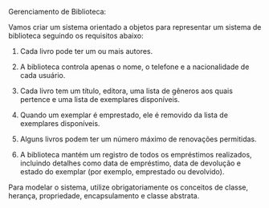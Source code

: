 Gerenciamento de Biblioteca:

Vamos criar um sistema orientado a objetos para representar um
sistema de biblioteca seguindo os requisitos abaixo:

1. Cada livro pode ter um ou mais autores.

2. A biblioteca controla apenas o nome, o telefone e a nacionalidade
de cada usuário.

3. Cada livro tem um título, editora, uma lista de gêneros aos quais
pertence e uma lista de exemplares disponíveis.

4. Quando um exemplar é emprestado, ele é removido da lista de
exemplares disponíveis.

5. Alguns livros podem ter um número máximo de renovações
permitidas.

6. A biblioteca mantém um registro de todos os empréstimos
realizados, incluindo detalhes como data de empréstimo, data de
devolução e estado do exemplar (por exemplo, emprestado ou
devolvido).

Para modelar o sistema, utilize obrigatoriamente os conceitos de classe,
herança, propriedade, encapsulamento e classe abstrata.